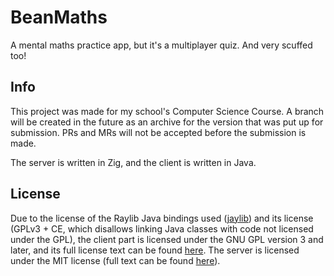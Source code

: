 # BeanMaths

A mental maths practice app, but it's a multiplayer quiz. And very scuffed too!

## Info

This project was made for my school's Computer Science Course. A branch will be created in the future as an archive for the version that was put up for submission. PRs and MRs will not be accepted before the submission is made.

The server is written in Zig, and the client is written in Java.

## License

Due to the license of the Raylib Java bindings used ([jaylib](https://github.com/electronstudio/jaylib)) and its license (GPLv3 + CE, which disallows linking Java classes with code not licensed under the GPL), the client part is licensed under the GNU GPL version 3 and later, and its full license text can be found [here](/client/LICENSE.md). The server is licensed under the MIT license (full text can be found [here](/server/LICENSE.md)).